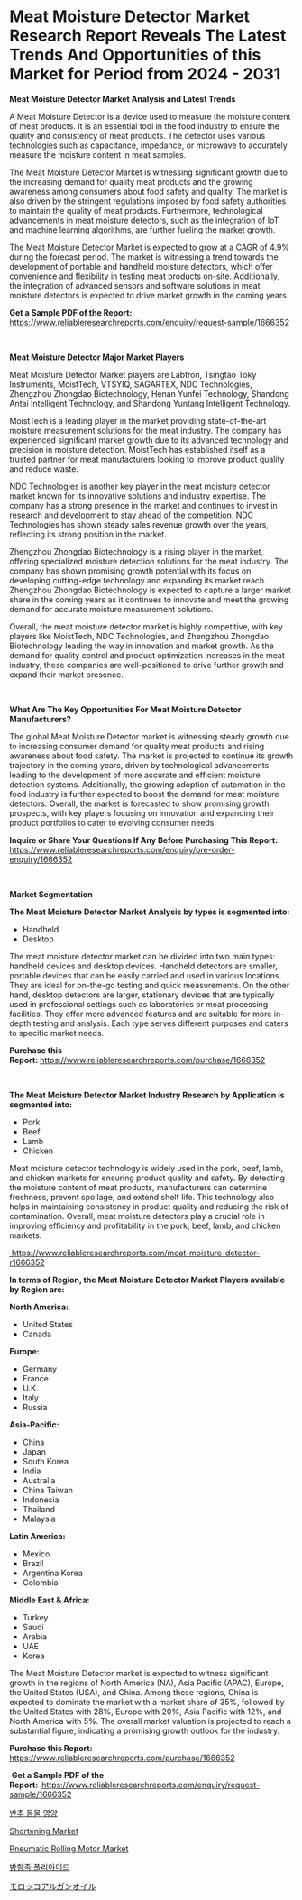 <p><h1>Meat Moisture Detector Market Research Report Reveals The Latest Trends And Opportunities of this Market for Period from 2024 - 2031</h1></p><p><strong>Meat Moisture Detector Market Analysis and Latest Trends</strong></p>
<p><p>A Meat Moisture Detector is a device used to measure the moisture content of meat products. It is an essential tool in the food industry to ensure the quality and consistency of meat products. The detector uses various technologies such as capacitance, impedance, or microwave to accurately measure the moisture content in meat samples.</p><p>The Meat Moisture Detector Market is witnessing significant growth due to the increasing demand for quality meat products and the growing awareness among consumers about food safety and quality. The market is also driven by the stringent regulations imposed by food safety authorities to maintain the quality of meat products. Furthermore, technological advancements in meat moisture detectors, such as the integration of IoT and machine learning algorithms, are further fueling the market growth.</p><p>The Meat Moisture Detector Market is expected to grow at a CAGR of 4.9% during the forecast period. The market is witnessing a trend towards the development of portable and handheld moisture detectors, which offer convenience and flexibility in testing meat products on-site. Additionally, the integration of advanced sensors and software solutions in meat moisture detectors is expected to drive market growth in the coming years.</p></p>
<p><strong>Get a Sample PDF of the Report:&nbsp;</strong> <a href="https://www.reliableresearchreports.com/enquiry/request-sample/1666352">https://www.reliableresearchreports.com/enquiry/request-sample/1666352</a></p>
<p>&nbsp;</p>
<p><strong>Meat Moisture Detector Major Market Players</strong></p>
<p><p>Meat Moisture Detector Market players are Labtron, Tsingtao Toky Instruments, MoistTech, VTSYIQ, SAGARTEX, NDC Technologies, Zhengzhou Zhongdao Biotechnology, Henan Yunfei Technology, Shandong Antai Intelligent Technology, and Shandong Yuntang Intelligent Technology.</p><p>MoistTech is a leading player in the market providing state-of-the-art moisture measurement solutions for the meat industry. The company has experienced significant market growth due to its advanced technology and precision in moisture detection. MoistTech has established itself as a trusted partner for meat manufacturers looking to improve product quality and reduce waste.</p><p>NDC Technologies is another key player in the meat moisture detector market known for its innovative solutions and industry expertise. The company has a strong presence in the market and continues to invest in research and development to stay ahead of the competition. NDC Technologies has shown steady sales revenue growth over the years, reflecting its strong position in the market.</p><p>Zhengzhou Zhongdao Biotechnology is a rising player in the market, offering specialized moisture detection solutions for the meat industry. The company has shown promising growth potential with its focus on developing cutting-edge technology and expanding its market reach. Zhengzhou Zhongdao Biotechnology is expected to capture a larger market share in the coming years as it continues to innovate and meet the growing demand for accurate moisture measurement solutions.</p><p>Overall, the meat moisture detector market is highly competitive, with key players like MoistTech, NDC Technologies, and Zhengzhou Zhongdao Biotechnology leading the way in innovation and market growth. As the demand for quality control and product optimization increases in the meat industry, these companies are well-positioned to drive further growth and expand their market presence.</p></p>
<p>&nbsp;</p>
<p><strong>What Are The Key Opportunities For Meat Moisture Detector Manufacturers?</strong></p>
<p><p>The global Meat Moisture Detector market is witnessing steady growth due to increasing consumer demand for quality meat products and rising awareness about food safety. The market is projected to continue its growth trajectory in the coming years, driven by technological advancements leading to the development of more accurate and efficient moisture detection systems. Additionally, the growing adoption of automation in the food industry is further expected to boost the demand for meat moisture detectors. Overall, the market is forecasted to show promising growth prospects, with key players focusing on innovation and expanding their product portfolios to cater to evolving consumer needs.</p></p>
<p><strong>Inquire or Share Your Questions If Any Before Purchasing This Report:</strong> <a href="https://www.reliableresearchreports.com/enquiry/pre-order-enquiry/1666352">https://www.reliableresearchreports.com/enquiry/pre-order-enquiry/1666352</a></p>
<p>&nbsp;</p>
<p><strong>Market Segmentation</strong></p>
<p><strong>The Meat Moisture Detector Market Analysis by types is segmented into:</strong></p>
<p><ul><li>Handheld</li><li>Desktop</li></ul></p>
<p><p>The meat moisture detector market can be divided into two main types: handheld devices and desktop devices. Handheld detectors are smaller, portable devices that can be easily carried and used in various locations. They are ideal for on-the-go testing and quick measurements. On the other hand, desktop detectors are larger, stationary devices that are typically used in professional settings such as laboratories or meat processing facilities. They offer more advanced features and are suitable for more in-depth testing and analysis. Each type serves different purposes and caters to specific market needs.</p></p>
<p><strong>Purchase this Report:&nbsp;</strong><a href="https://www.reliableresearchreports.com/purchase/1666352">https://www.reliableresearchreports.com/purchase/1666352</a></p>
<p>&nbsp;</p>
<p><strong>The Meat Moisture Detector Market Industry Research by Application is segmented into:</strong></p>
<p><ul><li>Pork</li><li>Beef</li><li>Lamb</li><li>Chicken</li></ul></p>
<p><p>Meat moisture detector technology is widely used in the pork, beef, lamb, and chicken markets for ensuring product quality and safety. By detecting the moisture content of meat products, manufacturers can determine freshness, prevent spoilage, and extend shelf life. This technology also helps in maintaining consistency in product quality and reducing the risk of contamination. Overall, meat moisture detectors play a crucial role in improving efficiency and profitability in the pork, beef, lamb, and chicken markets.</p></p>
<p><a href="https://www.reliableresearchreports.com/meat-moisture-detector-r1666352">&nbsp;https://www.reliableresearchreports.com/meat-moisture-detector-r1666352</a></p>
<p><strong>In terms of Region, the Meat Moisture Detector Market Players available by Region are:</strong></p>
<p>
    <p> <strong> North America: </strong>
        <ul>
            <li>United States</li>
            <li>Canada</li>
        </ul>
        </p> 
    <p> <strong> Europe: </strong>
        <ul>
            <li>Germany</li>
            <li>France</li>
            <li>U.K.</li>
            <li>Italy</li>
            <li>Russia</li>
        </ul>
        </p> 
    <p> <strong> Asia-Pacific: </strong>
        <ul>
            <li>China</li>
            <li>Japan</li>
            <li>South Korea</li>
            <li>India</li>
            <li>Australia</li>
            <li>China Taiwan</li>
            <li>Indonesia</li>
            <li>Thailand</li>
            <li>Malaysia</li>
        </ul>
        </p> 
    <p> <strong> Latin America: </strong>
        <ul>
            <li>Mexico</li>
            <li>Brazil</li>
            <li>Argentina Korea</li>
            <li>Colombia</li>
        </ul>
        </p> 
    <p> <strong> Middle East & Africa: </strong>
        <ul>
            <li>Turkey</li>
            <li>Saudi</li>
            <li>Arabia</li>
            <li>UAE</li>
            <li>Korea</li>
        </ul>
    </p>
    </p>
<p><p>The Meat Moisture Detector market is expected to witness significant growth in the regions of North America (NA), Asia Pacific (APAC), Europe, the United States (USA), and China. Among these regions, China is expected to dominate the market with a market share of 35%, followed by the United States with 28%, Europe with 20%, Asia Pacific with 12%, and North America with 5%. The overall market valuation is projected to reach a substantial figure, indicating a promising growth outlook for the industry.</p></p>
<p><strong>Purchase this Report: </strong><a href="https://www.reliableresearchreports.com/purchase/1666352">https://www.reliableresearchreports.com/purchase/1666352</a></p>
<p>&nbsp;<strong>Get a Sample PDF of the Report:&nbsp;&nbsp;</strong><a href="https://www.reliableresearchreports.com/enquiry/request-sample/1666352">https://www.reliableresearchreports.com/enquiry/request-sample/1666352</a></p>
<p><strong></strong></p>
<p><p><a href="https://github.com/vs019sa3m8x/Market-Research-Report-List-1/blob/main/938126736685.md">반추 동물 영양</a></p><p><a href="https://www.linkedin.com/pulse/shortening-market-size-trends-complete-industry-overview-gccmc?trackingId=XTL%2B%2BEcWL3zMdRXE33DnTg%3D%3D">Shortening Market</a></p><p><a href="https://github.com/RichRobinson5/Market-Research-Report-List-4/blob/main/pneumatic-rolling-motor-market.md">Pneumatic Rolling Motor Market</a></p><p><a href="https://github.com/lzrvbyqzftro57/Market-Research-Report-List-1/blob/main/984806936684.md">방향족 폴리아미드</a></p><p><a href="https://medium.com/@jordymiller39/%E3%83%A2%E3%83%AD%E3%83%83%E3%82%B3%E3%82%A2%E3%83%AB%E3%82%AC%E3%83%B3%E3%82%AA%E3%82%A4%E3%83%AB%E5%B8%82%E5%A0%B4-%E5%B8%82%E5%A0%B4%E6%88%90%E9%95%B7%E7%8E%87-%E5%B8%82%E5%A0%B4%E3%83%88%E3%83%AC%E3%83%B3%E3%83%89-%E3%81%8A%E3%82%88%E3%81%B3%E6%88%90%E9%95%B7%E6%88%A6%E7%95%A5%E3%81%AB%E9%96%A2%E3%81%99%E3%82%8B%E6%83%85%E5%A0%B1-75c20f14e2e8">モロッコアルガンオイル</a></p></p>